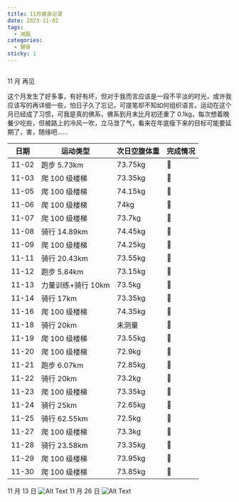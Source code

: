 ```yaml
---
title: 11月健身记录
date: 2023-11-02
tags:
  - 减脂
categories:
  - 健身
sticky: 1
---
```


<img src="https://www.ohpooh.space/%E5%81%A5%E8%BA%AB%2Fechart%2F202311.png" alt="">

<!-- more -->

11 月 再见

这个月发生了好多事，有好有坏，但对于我而言应该是一段不平淡的时光，或许我应该写的再详细一些，怕日子久了忘记，可提笔却不知如何组织语言。运动在这个月已经成了习惯，可我是真的佛系，佛系到月末比月初还重了 0.1kg，每次想着晚餐少吃些，但被路上的冷风一吹，立马泄了气，看来在年底瘦下来的目标可能要延期了，害，随缘吧......

| 日期  | 运动类型           | 次日空腹体重 | 完成情况 |
| ----- | ------------------ | ------------ | -------- |
| 11-02 | 跑步 5.73km        | 73.75kg      | :100:    |
| 11-03 | 爬 100 级楼梯      | 73.35kg      | :100:    |
| 11-05 | 爬 100 级楼梯      | 74.15kg      | :100:    |
| 11-06 | 爬 100 级楼梯      | 74kg         | :100:    |
| 11-07 | 爬 100 级楼梯      | 73.7kg       | :100:    |
| 11-08 | 骑行 14.89km       | 74.45kg      | :100:    |
| 11-09 | 爬 100 级楼梯      | 74.25kg      | :100:    |
| 11-11 | 骑行 20.43km       | 73.55kg      | :100:    |
| 11-12 | 跑步 5.84km        | 73.15kg      | :100:    |
| 11-13 | 力量训练+骑行 10km | 73.5kg       | :100:    |
| 11-14 | 骑行 17km          | 73.35kg      | :100:    |
| 11-16 | 爬 100 级楼梯      | 74.35kg      | :100:    |
| 11-18 | 骑行 20km          | 未测量       | :100:    |
| 11-19 | 爬 100 级楼梯      | 73.55kg      | :100:    |
| 11-20 | 爬 100 级楼梯      | 72.9kg       | :100:    |
| 11-21 | 跑步 6.07km        | 72.85kg      | :100:    |
| 11-22 | 骑行 20km          | 73.2kg       | :100:    |
| 11-23 | 爬 100 级楼梯      | 73.35kg      | :100:    |
| 11-24 | 骑行 25km          | 72.65kg      | :100:    |
| 11-25 | 骑行 62.55km       | 72.5kg       | :100:    |
| 11-27 | 爬 100 级楼梯      | 73.3kg       | :100:    |
| 11-28 | 骑行 23.58km       | 73.35kg      | :100:    |
| 11-29 | 爬 100 级楼梯      | 73.95kg      | :100:    |
| 11-30 | 爬 100 级楼梯      | 73.85kg      | :100:    |

11 月 13 日
![Alt Text](https://www.ohpooh.space/%E5%81%A5%E8%BA%AB%2F%E8%AE%AD%E8%AE%B0%2F20231113.jpg)
11 月 26 日
![Alt Text](https://www.ohpooh.space/%E5%81%A5%E8%BA%AB%2F%E9%AA%91%E8%A1%8C%2F20231125.jpg)
